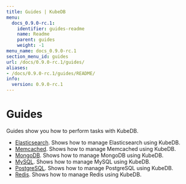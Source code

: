 ```yaml
---
title: Guides | KubeDB
menu:
  docs_0.9.0-rc.1:
    identifier: guides-readme
    name: Readme
    parent: guides
    weight: -1
menu_name: docs_0.9.0-rc.1
section_menu_id: guides
url: /docs/0.9.0-rc.1/guides/
aliases:
- /docs/0.9.0-rc.1/guides/README/
info:
  version: 0.9.0-rc.1
---
```


# Guides

Guides show you how to perform tasks with KubeDB.

- [Elasticsearch](/docs/0.9.0-rc.1/guides/elasticsearch/README). Shows how to manage Elasticsearch using KubeDB.
- [Memcached](/docs/0.9.0-rc.1/guides/memcached/README). Shows how to manage Memcached using KubeDB.
- [MongoDB](/docs/0.9.0-rc.1/guides/mongodb/README). Shows how to manage MongoDB using KubeDB.
- [MySQL](/docs/0.9.0-rc.1/guides/mysql/README). Shows how to manage MySQL using KubeDB.
- [PostgreSQL](/docs/0.9.0-rc.1/guides/postgres/README). Shows how to manage PostgreSQL using KubeDB.
- [Redis](/docs/0.9.0-rc.1/guides/redis/README). Shows how to manage Redis using KubeDB.
